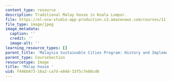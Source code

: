 ```yaml
---
content_type: resource
description: Traditional Malay house in Kuala Lumpur.
file: https://ol-ocw-studio-app-production.s3.amazonaws.com/courses/11-384-malaysia-sustainable-cities-practicum-spring-2018/f446b47316a2ca7de84d33f5c7e86cd6_11-384-TLP.jpg
file_type: image/jpeg
image_metadata:
  caption: ''
  credit: ''
  image-alt: ''
learning_resource_types: []
parent_title: 'Malaysia Sustainable Cities Program: History and Implementation'
parent_type: CourseSection
resourcetype: Image
title: 'Malay house '
uid: f446b473-16a2-ca7d-e84d-33f5c7e86cd6
---
```

